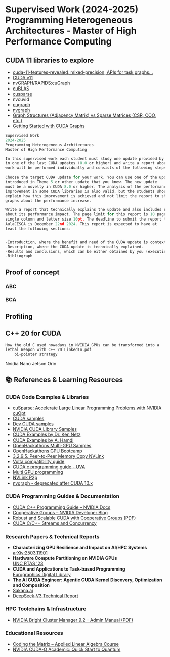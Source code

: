 # Supervised Work (2024-2025) Programming Heterogeneous Architectures - Master of High Performance Computing


## CUDA 11 libraries to explore

- [cuda-11-features-revealed, mixed-precision,  APIs for task graphs...](https://developer.nvidia.com/blog/cuda-11-features-revealed/)
- [CUDA v11](https://docs.nvidia.com/cuda/archive/11.0/cuda-toolkit-release-notes/)
- nvGRAPH/RAPIDS:cuGraph
- [cuBLAS](https://docs.nvidia.com/cuda/archive/11.0/cuda-toolkit-release-notes/#cublas-new-features)
- [cusparse](https://docs.nvidia.com/cuda/archive/11.0/cuda-toolkit-release-notes/#cusparse-new-features)
- nvcuvid
- [cugraph](https://github.com/rapidsai/cugraph)
- [nvgraph](https://github.com/rapidsai/nvgraph)
- [Graph Structures (Adjacency Matrix) vs Sparse Matrices (CSR, COO, etc.)](https://docs.rapids.ai/api/cugraph/stable/)
- [Getting Started with CUDA Graphs](https://developer.nvidia.com/blog/cuda-graphs/)



```c
Supervised Work
2024-2025
Programming Heterogeneous Architectures
Master of High Performance Computing

In this supervised work each student must study one update provided by NVIDIA
in one of the last CUDA updates (8.0 or higher) and write a report about it. This
work will be performed individually and consists of the following steps:

Choose the target CUDA update for your work. You can use one of the updates
introduced in Theme 5 or other update that you know. The new update
must be a novelty in CUDA 8.0 or higher. The analysis of the performance
improvement in some CUDA libraries is also valid, but the students should
explain how this improvement is achieved and not limit the report to show
graphs about the performance increase.

Write a report that technically explains the update and also includes results
about its performance impact. The page limit for this report is 10 pages in
single column and letter size 10pt. The deadline to submit the report to
AulaCESGA is December 22nd 2024. This report is expected to have at
least the following sections:


-Introduction, where the benefit and need of the CUDA update is contextualized.
-Description, where the CUDA update is technically explained. 
-Results and conclusions, which can be either obtained by you (executing some benchmarks on the Finis Terrae 3 supercomputer) or can be taken from websites or other reports.
-Bibliograph
```

## Proof of concept

### ABC

### BCA

## Profiling

## C++ 20 for CUDA
    How the old C used nowadays in NVIDIA GPUs can be transformed into a lethal Weapon with C++ 20 LinkedIn.pdf 
        bi-pointer strategy





Nvidia Nano Jetson Orin 

## 📚 References & Learning Resources

### CUDA Code Examples & Libraries
- [cuSparse: Accelerate Large Linear Programming Problems with NVIDIA cuOpt](https://developer.nvidia.com/blog/accelerate-large-linear-programming-problems-with-nvidia-cuopt)
- [CUDA samples](https://github.com/NVIDIA/cuda-samples/)
- [Dev CUDA samples](https://developer.nvidia.com/cuda-code-samples)
- [NVIDIA CUDA Library Samples](https://github.com/NVIDIA/CUDALibrarySamples)
- [CUDA Examples by Dr. Ken Netz](https://github.com/drkennetz/cuda_examples/)
- [CUDA Examples by A. Hamdi](https://github.com/a-hamdi/GPU/tree/main)
- [OpenHackathons Multi-GPU Samples](https://github.com/openhackathons-org/nways_multi_gpu)
- [OpenHackathons GPU Bootcamp](https://github.com/openhackathons-org/gpubootcamp)
- [3.2.9.5. Peer-to-Peer Memory Copy NVLink](https://docs.nvidia.com/cuda/cuda-c-programming-guide) 
- [Volta compatibility guide](https://docs.nvidia.com/cuda/volta-compatibility-guide/index.html)
- [CUDA c programming guide - UVA](https://docs.nvidia.com/cuda/cuda-c-programming-guide/#unified-virtual-address-space)
- [Multi GPU programming](https://medium.com/gpgpu/multi-gpu-programming-6768eeb42e2c)
- [NVLink P2p](https://codingbyexample.com/2020/09/14/p2p-memcpy-with-nvlink)
- [nvgraph - deprecated after CUDA 10.x](https://docs.nvidia.com/cuda/archive/9.0/nvgraph/index.html)

### CUDA Programming Guides & Documentation
- [CUDA C++ Programming Guide – NVIDIA Docs](https://docs.nvidia.com/cuda/cuda-c-programming-guide/index.html#tiled-partitions-cg)
- [Cooperative Groups – NVIDIA Developer Blog](https://developer.nvidia.com/blog/cooperative-groups/)
- [Robust and Scalable CUDA with Cooperative Groups (PDF)](https://leimao.github.io/downloads/blog/2024-08-06-CUDA-Cooperative-Groups/s7622-Kyrylo-perelygin-robust-and-scalable-cuda.pdf)
- [CUDA C/C++ Streams and Concurrency](https://developer.download.nvidia.com/CUDA/training/StreamsAndConcurrencyWebinar.pdf)

### Research Papers & Technical Reports
- **Characterizing GPU Resilience and Impact on AI/HPC Systems**  
  [arXiv:2503.11901](https://arxiv.org/pdf/2503.11901)
- **Hardware Compute Partitioning on NVIDIA GPUs**  
  [UNC RTAS '23](https://www.cs.unc.edu/~jbakita/rtas23.pdf)
- **CUDA and Applications to Task-based Programming**  
  [Eurographics Digital Library](https://diglib.eg.org/server/api/core/bitstreams/3e283a2e-e6a3-4908-8d77-1741d01cc06f/content)
- **The AI CUDA Engineer: Agentic CUDA Kernel Discovery, Optimization and Composition**  
 - [Sakana.ai](https://pub.sakana.ai/static/paper.pdf)
 - [DeepSeek-V3 Technical Report](https://arxiv.org/abs/2412.19437)

### HPC Toolchains & Infrastructure
- [NVIDIA Bright Cluster Manager 9.2 – Admin Manual (PDF)](https://support.brightcomputing.com/manuals/9.2/admin-manual.pdf)

### Educational Resources
- [Coding the Matrix – Applied Linear Algebra Course](https://codingthematrix.com/)
- [NVIDIA CUDA-Q Academic: Quick Start to Quantum](https://github.com/NVIDIA/cuda-q-academic/blob/main/quick-start-to-quantum/01_quick_start_to_quantum.ipynb)

